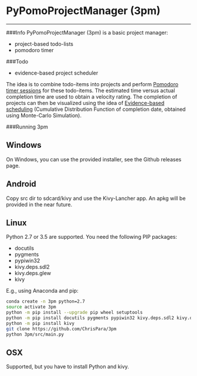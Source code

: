 # PyPomoProjectManager (3pm)
-----------------------------

###Info
PyPomoProjectManager (3pm) is a basic project manager:
* project-based todo-lists
* pomodoro timer

###Todo
* evidence-based project scheduler

The idea is to combine todo-items into projects and perform [Pomodoro timer sessions](http://cirillocompany.de/pages/pomodoro-technique) for these todo-items.
The estimated time versus actual completion time are used to obtain a velocity rating.
The completion of projects can then be visualized using the idea of [Evidence-based scheduling](https://www.joelonsoftware.com/2007/10/26/evidence-based-scheduling/) (Cumulative Distribution Function of completion date, obtained using Monte-Carlo Simulation).

###Running 3pm
## Windows
On Windows, you can use the provided installer, see the Github releases page.

## Android
Copy src dir to sdcard/kivy and use the Kivy-Lancher app. An apkg will be provided in the near future.

## Linux
Python 2.7 or 3.5 are supported. You need the following PIP packages:
* docutils
* pygments
* pypiwin32
* kivy.deps.sdl2
* kivy.deps.glew
* kivy

E.g., using Anaconda and pip:
```bash
conda create -n 3pm python=2.7
source activate 3pm
python -m pip install --upgrade pip wheel setuptools
python -m pip install docutils pygments pypiwin32 kivy.deps.sdl2 kivy.deps.glew
python -m pip install kivy
git clone https://github.com/ChrisPara/3pm
python 3pm/src/main.py
```

## OSX
Supported, but you have to install Python and kivy.
